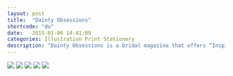 ```yaml
---
layout: post
title:  "Dainty Obsessions"
shortcode: "do"
date:   2015-01-06 14:41:09
categories: Illustration Print Stationery
description: "Dainty Obsessions is a bridal magazine that offers “Inspiration for the Midwestern Bride” serving South Dakota, North Dakota, Iowa,  and Nebraska with inspiring vendors, real weddings, and advice from brides in the region. I was brought in to design stationery for a “boho in the woods” themed styled shoot. Using watercolors and delicate illustrations, I incorporated elements that were going to be used on the shoot as well as colors that create a friendly yet elegant invitation. Included in the invitation are wild flower seed confetti hearts, which friends can plant in anticipation of the beautiful ceremony in the woods."
---
```


<img data-sr src="assets/images/projects/do/1.jpg" />
<img data-sr src="assets/images/projects/do/2.jpg" />
<img data-sr src="assets/images/projects/do/3.jpg" />
<img data-sr src="assets/images/projects/do/4.jpg" />
<img data-sr src="assets/images/projects/do/5.jpg" />
